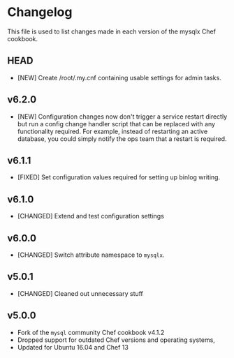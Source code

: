 # Changelog

This file is used to list changes made in each version of the mysqlx Chef cookbook.

## HEAD

* [NEW] Create /root/.my.cnf containing usable settings for admin tasks.

## v6.2.0

* [NEW] Configuration changes now don't trigger a service restart directly
  but run a config change handler script that can be replaced with any
  functionality required. For example, instead of restarting an active
  database, you could simply notify the ops team that a restart is required.

## v6.1.1

* [FIXED] Set configuration values required for setting up binlog writing.

## v6.1.0

* [CHANGED] Extend and test configuration settings

## v6.0.0

* [CHANGED] Switch attribute namespace to `mysqlx`.

## v5.0.1

* [CHANGED] Cleaned out unnecessary stuff

## v5.0.0

* Fork of the `mysql` community Chef cookbook v4.1.2
* Dropped support for outdated Chef versions and operating systems,
* Updated for Ubuntu 16.04 and Chef 13
